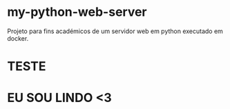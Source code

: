 # my-python-web-server
Projeto para fins académicos de um servidor web em python executado em docker.
# TESTE 

# EU SOU LINDO <3